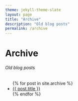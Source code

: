 ```yaml
---
theme: jekyll-theme-slate
layout: page
title: "Archive"
description: "Old blog posts"
permalink: /archive
---
```


# Archive
###### Old blog posts
<ul>
  {% for post in site.archive %}
    <li>
      <a href="{{ post.url }}">{{ post.title }}</a>
    </li>
  {% endfor %}
</ul>
